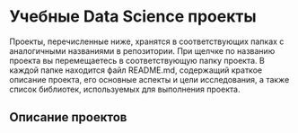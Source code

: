 # Учебные Data Science проекты
Проекты, перечисленные ниже, хранятся в соответствующих папках с аналогичными названиями в репозитории. При щелчке по названию проекта вы перемещаетесь в соответствующую папку проекта. В каждой папке находится файл README.md, содержащий краткое описание проекта, его основные аспекты и цели исследования, а также список библиотек, используемых для выполнения проекта.
## Описание проектов
